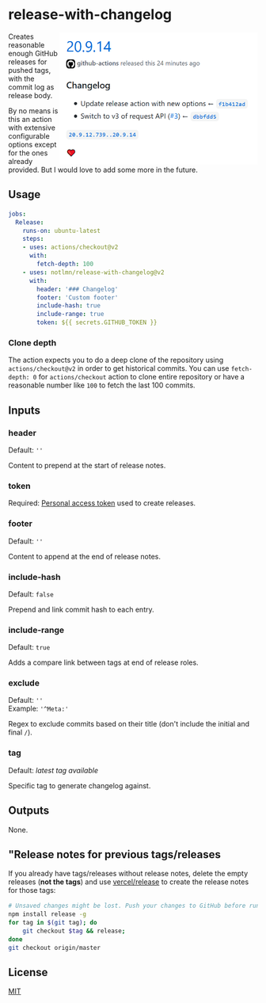 # release-with-changelog

<img src="./media/releases.png" align="right" width="400">

Creates reasonable enough GitHub releases for pushed tags, with the commit log as release body.

By no means is this an action with extensive configurable options except for the ones already provided. But I would love to add some more in the future.

## Usage

``` yml
jobs:
  Release:
    runs-on: ubuntu-latest
    steps:
    - uses: actions/checkout@v2
      with:
        fetch-depth: 100
    - uses: notlmn/release-with-changelog@v2
      with:
        header: '### Changelog'
        footer: 'Custom footer'
        include-hash: true
        include-range: true
        token: ${{ secrets.GITHUB_TOKEN }}
```

### Clone depth

The action expects you to do a deep clone of the repository using `actions/checkout@v2` in order to get historical commits. You can use `fetch-depth: 0` for `actions/checkout` action to clone entire repository or have a reasonable number like `100` to fetch the last 100 commits.

## Inputs

### header

Default: `''`

Content to prepend at the start of release notes. 

### token

Required: [Personal access token](https://docs.github.com/en/github/authenticating-to-github/creating-a-personal-access-token) used to create releases.

### footer

Default: `''`

Content to append at the end of release notes.

### include-hash

Default: `false`

Prepend and link commit hash to each entry.

### include-range

Default: `true`

Adds a compare link between tags at end of release roles.

### exclude

Default: `''` <br>
Example: `'^Meta:'`

Regex to exclude commits based on their title (don't include the initial and final `/`).

### tag

Default: _latest tag available_

Specific tag to generate changelog against.

## Outputs

None.

## "Release notes for previous tags/releases

If you already have tags/releases without release notes, delete the empty releases (**not the tags**) and use [vercel/release](https://github.com/vercel/release) to create the release notes for those tags:

```sh
# Unsaved changes might be lost. Push your changes to GitHub before running this
npm install release -g
for tag in $(git tag); do
	git checkout $tag && release;
done
git checkout origin/master
```

## License

[MIT](./license)
